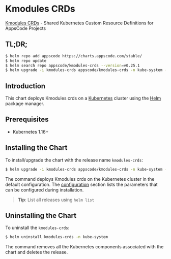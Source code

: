 # Kmodules CRDs

[Kmodules CRDs](https://github.com/Kmodules) - Shared Kubernetes Custom Resource Definitions for AppsCode Projects

## TL;DR;

```bash
$ helm repo add appscode https://charts.appscode.com/stable/
$ helm repo update
$ helm search repo appscode/kmodules-crds --version=v0.25.1
$ helm upgrade -i kmodules-crds appscode/kmodules-crds -n kube-system --create-namespace --version=v0.25.1
```

## Introduction

This chart deploys Kmodules crds on a [Kubernetes](http://kubernetes.io) cluster using the [Helm](https://helm.sh) package manager.

## Prerequisites

- Kubernetes 1.16+

## Installing the Chart

To install/upgrade the chart with the release name `kmodules-crds`:

```bash
$ helm upgrade -i kmodules-crds appscode/kmodules-crds -n kube-system --create-namespace --version=v0.25.1
```

The command deploys Kmodules crds on the Kubernetes cluster in the default configuration. The [configuration](#configuration) section lists the parameters that can be configured during installation.

> **Tip**: List all releases using `helm list`

## Uninstalling the Chart

To uninstall the `kmodules-crds`:

```bash
$ helm uninstall kmodules-crds -n kube-system
```

The command removes all the Kubernetes components associated with the chart and deletes the release.


